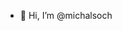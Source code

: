 - 👋 Hi, I’m @michalsoch

<!---
- 👀 I’m interested in ...
- 🌱 I’m currently learning ...
- 💞️ I’m looking to collaborate on ...
- 📫 How to reach me ...


michalsoch/michalsoch is a ✨ special ✨ repository because its `README.md` (this file) appears on your GitHub profile.
You can click the Preview link to take a look at your changes.
--->
